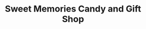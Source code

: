 ---
title: "Sweet Memories Candy and Gift Shop"
url: /clarksville/sweet-memories-candy-and-gift-shop/
shop: Süßwaren
---